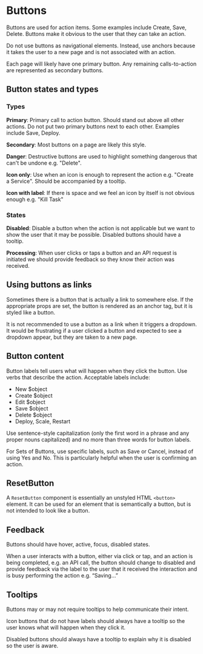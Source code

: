 # Buttons

Buttons are used for action items. Some examples include Create, Save, Delete. Buttons make it obvious to the user that they can take an action.

Do not use buttons as navigational elements. Instead, use anchors because it takes the user to a new page and is not associated with an action.

Each page will likely have one primary button. Any remaining calls-to-action are represented as secondary buttons.

## Button states and types

### Types

**Primary**: Primary call to action button. Should stand out above all other actions. Do not put two primary buttons next to each other. Examples include Save, Deploy.

**Secondary**: Most buttons on a page are likely this style.

**Danger**: Destructive buttons are used to highlight something dangerous that can't be undone e.g. "Delete".

**Icon only**: Use when an icon is enough to represent the action e.g. "Create a Service". Should be accompanied by a tooltip.

**Icon with label**: If there is space and we feel an icon by itself is not obvious enough e.g. "Kill Task"

### States

**Disabled**: Disable a button when the action is not applicable but we want to show the user that it may be possible. Disabled buttons should have a tooltip.

**Processing**: When user clicks or taps a button and an API request is initiated we should provide feedback so they know their action was received.

## Using buttons as links

Sometimes there is a button that is actually a link to somewhere else. If the appropriate props are set, the button is rendered as an anchor tag, but it is styled like a button.

It is not recommended to use a button as a link when it triggers a dropdown. It would be frustrating if a user clicked a button and expected to see a dropdown appear, but they are taken to a new page.

## Button content

Button labels tell users what will happen when they click the button. Use verbs that describe the action. Acceptable labels include:

- New \$object
- Create \$object
- Edit \$object
- Save \$object
- Delete \$object
- Deploy, Scale, Restart

Use sentence-style capitalization (only the first word in a phrase and any proper nouns capitalized) and no more than three words for button labels.

For Sets of Buttons, use specific labels, such as Save or Cancel, instead of using Yes and No. This is particularly helpful when the user is confirming an action.

## ResetButton

A `ResetButton` component is essentially an unstyled HTML `<button>` element. It can be used for an element that is semantically a button, but is not intended to look like a button.

## Feedback

Buttons should have hover, active, focus, disabled states.

When a user interacts with a button, either via click or tap, and an action is being completed, e.g. an API call, the button should change to disabled and provide feedback via the label to the user that it received the interaction and is busy performing the action e.g. “Saving…”

## Tooltips

Buttons may or may not require tooltips to help communicate their intent.

Icon buttons that do not have labels should always have a tooltip so the user knows what will happen when they click it.

Disabled buttons should always have a tooltip to explain why it is disabled so the user is aware.
